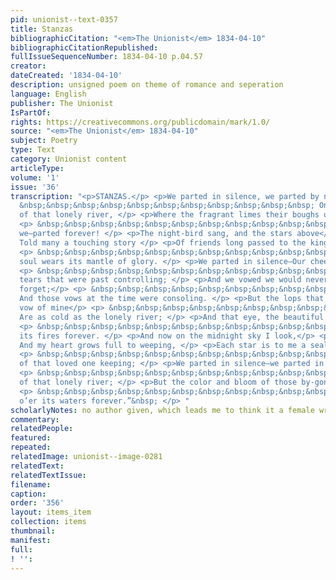 ```yaml
---
pid: unionist--text-0357
title: Stanzas
bibliographicCitation: "<em>The Unionist</em> 1834-04-10"
bibliographicCitationRepublished: 
fullIssueSequenceNumber: 1834-04-10 p.04.57
creator: 
dateCreated: '1834-04-10'
description: unsigned poem on theme of romance and seperation
language: English
publisher: The Unionist
IsPartOf: 
rights: https://creativecommons.org/publicdomain/mark/1.0/
source: "<em>The Unionist</em> 1834-04-10"
subject: Poetry
type: Text
category: Unionist content
articleType: 
volume: '1'
issue: '36'
transcription: "<p>STANZAS.</p> <p>We parted in silence, we parted by night,</p> <p>
  &nbsp;&nbsp;&nbsp;&nbsp;&nbsp;&nbsp;&nbsp;&nbsp;&nbsp;&nbsp;&nbsp; On the banks
  of that lonely river, </p> <p>Where the fragrant limes their boughs united,</p>
  <p> &nbsp;&nbsp;&nbsp;&nbsp;&nbsp;&nbsp;&nbsp;&nbsp;&nbsp;&nbsp;&nbsp; We met—and
  we—parted forever! </p> <p>The night-bird sang, and the stars above</p> <p> &nbsp;&nbsp;&nbsp;&nbsp;&nbsp;&nbsp;&nbsp;&nbsp;&nbsp;&nbsp;&nbsp;
  Told many a touching story </p> <p>Of friends long passed to the kingdom of love</p>
  <p> &nbsp;&nbsp;&nbsp;&nbsp;&nbsp;&nbsp;&nbsp;&nbsp;&nbsp;&nbsp;&nbsp; Where the
  soul wears its mantle of glory. </p> <p>We parted in silence—Our cheeks were wet</p>
  <p> &nbsp;&nbsp;&nbsp;&nbsp;&nbsp;&nbsp;&nbsp;&nbsp;&nbsp;&nbsp;&nbsp; With the
  tears that were past controlling; </p> <p>And we vowed we would never—no, never,
  forget;</p> <p> &nbsp;&nbsp;&nbsp;&nbsp;&nbsp;&nbsp;&nbsp;&nbsp;&nbsp;&nbsp;&nbsp;
  And those vows at the time were consoling. </p> <p>But the lops that echoed the
  vow of mine</p> <p> &nbsp;&nbsp;&nbsp;&nbsp;&nbsp;&nbsp;&nbsp;&nbsp;&nbsp;&nbsp;&nbsp;
  Are as cold as the lonely river; </p> <p>And that eye, the beautiful spirit’s shrine,</p>
  <p> &nbsp;&nbsp;&nbsp;&nbsp;&nbsp;&nbsp;&nbsp;&nbsp;&nbsp;&nbsp;&nbsp; Has shrouded
  its fires forever. </p> <p>And now on the midnight sky I look,</p> <p> &nbsp;&nbsp;&nbsp;&nbsp;&nbsp;&nbsp;&nbsp;&nbsp;&nbsp;&nbsp;&nbsp;
  And my heart grows full to weeping, </p> <p>Each star is to me a sealed book,</p>
  <p> &nbsp;&nbsp;&nbsp;&nbsp;&nbsp;&nbsp;&nbsp;&nbsp;&nbsp;&nbsp;&nbsp; Some tale
  of that loved one keeping; </p> <p>We parted in silence—we parted in tears,</p>
  <p> &nbsp;&nbsp;&nbsp;&nbsp;&nbsp;&nbsp;&nbsp;&nbsp;&nbsp;&nbsp;&nbsp; On the bank
  of that lonely river; </p> <p>But the color and bloom of those by-gone years,</p>
  <p> &nbsp;&nbsp;&nbsp;&nbsp;&nbsp;&nbsp;&nbsp;&nbsp;&nbsp;&nbsp;&nbsp; Shall hang
  o’er its waters forever.”&nbsp; </p> "
scholarlyNotes: no author given, which leads me to think it a female writer
commentary: 
relatedPeople: 
featured: 
repeated: 
relatedImage: unionist--image-0281
relatedText: 
relatedTextIssue: 
filename: 
caption: 
order: '356'
layout: items_item
collection: items
thumbnail: 
manifest: 
full: 
! '': 
---
```

